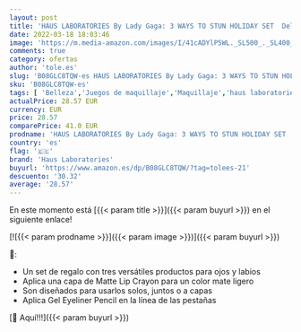 ```yaml
---
layout: post
title: 'HAUS LABORATORIES By Lady Gaga: 3 WAYS TO STUN HOLIDAY SET  Delineador gel  lápiz de labios mate y sombra de ojos líquida con neceser  vegano y no testado en animales  Juego de 3 piezas'
date: 2022-03-18 18:03:46
image: 'https://m.media-amazon.com/images/I/41cADYlP5WL._SL500_._SL400_.jpg'
comments: true
category: ofertas
author: 'tole.es'
slug: 'B08GLC8TQW-es HAUS LABORATORIES By Lady Gaga: 3 WAYS TO STUN HOLIDAY SET...'
sku: 'B08GLC8TQW-es'
tags: [ 'Belleza','Juegos de maquillaje','Maquillaje','haus laboratories','lápiz', ]
actualPrice: 28.57 EUR
currency: EUR
price: 28.57
comparePrice: 41.0 EUR
prodname: 'HAUS LABORATORIES By Lady Gaga: 3 WAYS TO STUN HOLIDAY SET  Delineador gel  lápiz de labios mate y sombra de ojos líquida con neceser  vegano y no testado en animales  Juego de 3 piezas'
country: 'es'
flag: '🇪🇸'
brand: 'Haus Laboratories'
buyurl: 'https://www.amazon.es/dp/B08GLC8TQW/?tag=tolees-21'
descuento: '30.32'
average: '28.57'
---
```


En este momento está [{{< param title >}}]({{< param buyurl >}}) en el siguiente enlace!

[![{{< param prodname >}}]({{< param image >}})]({{< param buyurl >}})

🔎:

- Un set de regalo con tres versátiles productos para ojos y labios
- Aplica una capa de Matte Lip Crayon para un color mate ligero
- Son diseñados para usarlos solos, juntos o a capas
- Aplica Gel Eyeliner Pencil en la línea de las pestañas

[🛒 Aquí!!!]({{< param buyurl >}})
